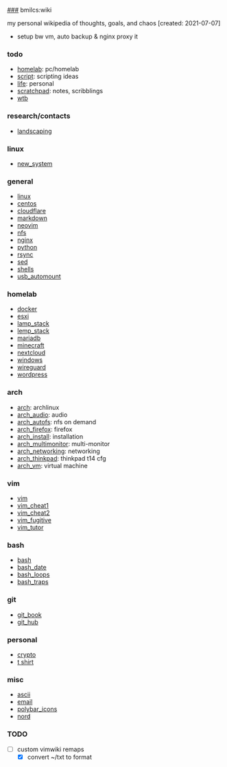[###](###.md) bmilcs:wiki

my personal wikipedia of thoughts, goals, and chaos [created: 2021-07-07]

- setup bw vm, auto backup & nginx proxy it


### todo
* [homelab](homelab.md):           pc/homelab
* [script](script.md):            scripting ideas
* [life](life.md):              personal
* [scratchpad](scratchpad.md):        notes, scribblings
* [wtb](wtb.md)

### research/contacts
* [landscaping](landscaping.md)

### linux
* [new_system](new_system.md)

### general
* [linux](linux.md)
* [centos](centos.md)
* [cloudflare](cloudflare.md)
* [markdown](markdown.md)
* [neovim](neovim.md)
* [nfs](nfs.md)
* [nginx](nginx.md)
* [python](python.md)
* [rsync](rsync.md)
* [sed](sed.md)
* [shells](shells.md)
* [usb_automount](usb_automount.md)
 
### homelab
* [docker](docker.md)
* [esxi](esxi.md)
* [lamp_stack](lamp_stack.md)
* [lemp_stack](lemp_stack.md)
* [mariadb](mariadb.md)
* [minecraft](minecraft.md)
* [nextcloud](nextcloud.md)
* [windows](windows.md)
* [wireguard](wireguard.md)
* [wordpress](wordpress.md)
 
### arch
* [arch](arch.md):              archlinux
* [arch_audio](arch_audio.md):        audio 
* [arch_autofs](arch_autofs.md):       nfs on demand
* [arch_firefox](arch_firefox.md):      firefox
* [arch_install](arch_install.md):      installation
* [arch_multimonitor](arch_multimonitor.md): multi-monitor
* [arch_networking](arch_networking.md):   networking
* [arch_thinkpad](arch_thinkpad.md):     thinkpad t14 cfg
* [arch_vm](arch_vm.md):           virtual machine

### vim
* [vim](vim.md)
* [vim_cheat1](vim_cheat1.md)
* [vim_cheat2](vim_cheat2.md)
* [vim_fugitive](vim_fugitive.md)
* [vim_tutor](vim_tutor.md)

### bash
* [bash](bash.md)
* [bash_date](bash_date.md)
* [bash_loops](bash_loops.md)
* [bash_traps](bash_traps.md)

### git
* [git_book](git_book.md)
* [git_hub](git_hub.md)

### personal
* [crypto](crypto.md)
* [t shirt](t-shirt.md)
 
### misc
* [ascii](ascii.md)
* [email](email.md)
* [polybar_icons](polybar_icons.md)
* [nord](nord.md)

### TODO
- [ ] custom vimwiki remaps
  - [X] convert ~/txt to format
